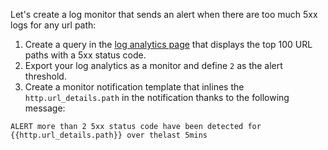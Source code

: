 Let's create a log monitor that sends an alert when there are too much 5xx logs for any url path:

1. Create a query in the [log analytics page](https://docs.datadoghq.com/logs/explorer/analytics/) that displays the top 100 URL paths with a 5xx status code.
2. Export your log analytics as a monitor and define `2` as the alert threshold.
3. Create a monitor notification template that inlines the `http.url_details.path` in the notification thanks to the following message:

```text
ALERT more than 2 5xx status code have been detected for {{http.url_details.path}} over thelast 5mins
```